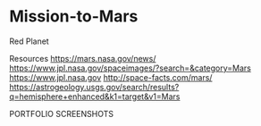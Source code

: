 # Mission-to-Mars
Red Planet

Resources
https://mars.nasa.gov/news/
https://www.jpl.nasa.gov/spaceimages/?search=&category=Mars
https://www.jpl.nasa.gov
http://space-facts.com/mars/
https://astrogeology.usgs.gov/search/results?q=hemisphere+enhanced&k1=target&v1=Mars

PORTFOLIO SCREENSHOTS

